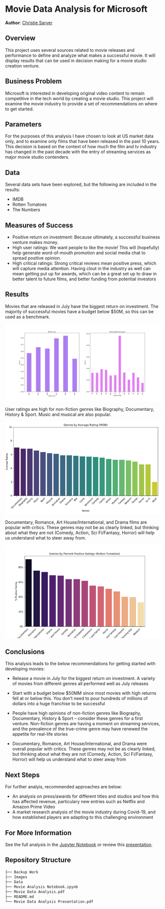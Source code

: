 # Movie Data Analysis for Microsoft

**Author**: [Christie Sarver](mailto:christie.sarver@gmail.com)

## Overview

This project uses several sources related to movie releases and performance to define and analyze what makes a successful movie. It will display results that can be used in decision making for a movie studio creation venture.

## Business Problem

Microsoft is interested in developing original video content to remain competitive in the tech world by creating a movie studio. This project will examine the movie industry to provide a set of recommendations on where to get started. 

## Parameters

For the purposes of this analysis I have chosen to look at US market data only, and to examine only films that have been released in the past 10 years. This decision is based on the context of how much the film and tv industry has changed in the past decade with the entry of streaming services as major movie studio contenders. 

## Data

Several data sets have been explored, but the following are included in the results:

* IMDB
* Rotten Tomatoes
* The Numbers

## Measures of Success

* Positive return on investment: Because ultimately, a successful business venture makes money.
* High user ratings: We want people to like the movie! This will (hopefully) help generate word-of-mouth promotion and social media chat to spread positive opinion.
* High critical ratings: Strong critical reviews mean positive press, which will capture media attention. Having clout in the industry as well can mean getting put up for awards, which can be a great set up to draw in better talent to future films, and better funding from potential investors




## Results

Movies that are released in July have the biggest return on investment. The majority of successful movies have a budget below $50M, so this can be used as a benchmark.

![ROI_bars.png](./Images/ROI_bars.png)

User ratings are high for non-fiction genres like Biography, Documentary, History & Sport. Music and musical are also popular.

![IMDB_Ratings.png](./Images/IMDB_Ratings.png)

Documentary, Romance, Art House/International, and Drama films are popular with critics. These genres may not be as clearly linked, but thinking about what they are not (Comedy, Action, Sci Fi/Fantasy, Horror) will help us understand what to steer away from.

![RT_Ratings.png](./Images/RT_Ratings.png)


## Conclusions

This analysis leads to the below recommendations for getting started with developing movies:

* Release a movie in July for the biggest return on investment. A variety of movies from different genres all performed well as July releases
* Start with a budget below $50MM since most movies with high returns fell at or below this. You don’t need to pour hundreds of millions of dollars into a huge franchise to be successful

* People have high opinions of non-fiction genres like Biography, Documentary, History & Sport – consider these genres for a first venture. Non-fiction genres are having a moment on streaming services, and the prevalence of the true-crime genre may have renewed the appetite for real-life stories

* Documentary, Romance, Art House/International, and Drama were overall popular with critics. These genres may not be as clearly linked, but thinking about what they are not (Comedy, Action, Sci Fi/Fantasy, Horror) will help us understand what to steer away from


## Next Steps

For further analyis, recommended approaches are below:

* An analysis on press/awards for different titles and studios and how this has affected revenue, particulary new entries such as Netflix and Amazon Prime Video
* A market research analysis of the movie industry during Covid-19, and how established players are adapting to this challenging environment

## For More Information

See the full analysis in the [Jupyter Notebook](./Movie%20Analysis%20Notebook.ipynb) or review this [presentation](./Movie%20Data%20Analysis%20Presentation.pdf).

## Repository Structure

```
├── Backup Work
├── Images
├── Data
├── Movie Analysis Notebook.ipynb
├── Movie Data Analysis.pdf
├── README.md
└── Movie Data Analysis Presentation.pdf
```